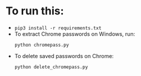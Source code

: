# To run this:
- `pip3 install -r requirements.txt`
- To extract Chrome passwords on Windows, run:
    ```
    python chromepass.py
    ```
- To delete saved passwords on Chrome:
    ```
    python delete_chromepass.py
    ```